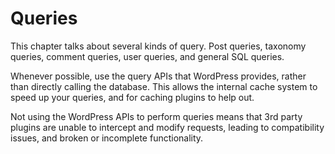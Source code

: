# Queries

This chapter talks about several kinds of query. Post queries, taxonomy queries, comment queries, user queries, and general SQL queries.

Whenever possible, use the query APIs that WordPress provides, rather than directly calling the database. This allows the internal cache system to speed up your queries, and for caching plugins to help out.

Not using the WordPress APIs to perform queries means that 3rd party plugins are unable to intercept and modify requests, leading to compatibility issues, and broken or incomplete functionality.
